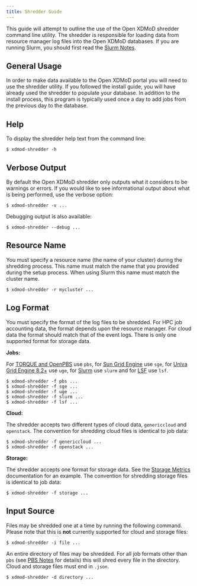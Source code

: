 ```yaml
---
title: Shredder Guide
---
```


This guide will attempt to outline the use of the Open XDMoD shredder
command line utility.  The shredder is responsible for loading data from
resource manager log files into the Open XDMoD databases.  If you are
running Slurm, you should first read the
[Slurm Notes](resource-manager-slurm.md).

General Usage
-------------

In order to make data available to the Open XDMoD portal you will need
to use the shredder utility. If you followed the install guide, you will
have already used the shredder to populate your database. In addition to
the install process, this program is typically used once a day to add
jobs from the previous day to the database.

Help
----

To display the shredder help text from the command line:

    $ xdmod-shredder -h

Verbose Output
--------------

By default the Open XDMoD shredder only outputs what it considers to be
warnings or errors. If you would like to see informational output about
what is being performed, use the verbose option:

    $ xdmod-shredder -v ...

Debugging output is also available:

    $ xdmod-shredder --debug ...

Resource Name
-------------

You must specify a resource name (the name of your cluster) during the
shredding process.  This name must match the name that you provided
during the setup process.  When using Slurm this name must match the
cluster name.

    $ xdmod-shredder -r mycluster ...

Log Format
----------

You must specify the format of the log files to be shredded.  For HPC job
accounting data, the format depends upon the resource manager.  For cloud data
the format should match that of the event logs.  There is only one supported
format for storage data.

**Jobs:**

For [TORQUE and OpenPBS][pbs] use `pbs`, for [Sun Grid Engine][sge] use
`sge`, for [Univa Grid Engine 8.2+][uge] use `uge`, for [Slurm][] use
`slurm` and for [LSF][] use `lsf`.

    $ xdmod-shredder -f pbs ...
    $ xdmod-shredder -f sge ...
    $ xdmod-shredder -f uge ...
    $ xdmod-shredder -f slurm ...
    $ xdmod-shredder -f lsf ...

[pbs]: resource-manager-pbs.md
[sge]: resource-manager-sge.md
[uge]: resource-manager-uge.md
[slurm]: resource-manager-slurm.md
[lsf]: resource-manager-lsf.md

**Cloud:**

The shredder accepts two different types of cloud data, `genericcloud` and `openstack`.
The convention for shredding cloud files is identical to job data:

    $ xdmod-shredder -f genericcloud ...
    $ xdmod-shredder -f openstack ...

**Storage:**

The shredder accepts one format for storage data.  See the [Storage Metrics](storage.md)
 documentation for an example.  The convention for
shredding storage files is identical to job data:

    $ xdmod-shredder -f storage ...

Input Source
------------

Files may be shredded one at a time by running the following command.  Please
note that this is **not** currently supported for cloud and storage files:

    $ xdmod-shredder -i file ...

An entire directory of files may be shredded.  For all job formats other than
`pbs` (see [PBS Notes](resource-manager-pbs.md) for details) this will shred
every file in the directory.  Cloud and storage files must end in `.json`.

    $ xdmod-shredder -d directory ...
